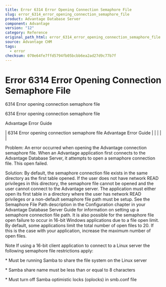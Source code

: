 ```yaml
---
title: Error 6314 Error Opening Connection Semaphore File
slug: error_6314_error_opening_connection_semaphore_file
product: Advantage Database Server
component: Advantage
version: "12"
category: Reference
original_path_html: error_6314_error_opening_connection_semaphore_file.htm
source: Advantage CHM
tags:
  - error
checksum: 070e64fe7ffd5794fb05bcbb6ea2ad27d9c77b7f
---
```


# Error 6314 Error Opening Connection Semaphore File

6314 Error opening connection semaphore file

6314 Error opening connection semaphore file

Advantage Error Guide

| 6314 Error opening connection semaphore file  Advantage Error Guide |  |  |  |  |

Problem: An error occurred when opening the Advantage connection semaphore file. When an Advantage application first connects to the Advantage Database Server, it attempts to open a semaphore connection file. This open failed.

Solution: By default, the semaphore connection file exists in the same directory as the first table opened. If the user does not have network READ privileges in this directory, the semaphore file cannot be opened and the user cannot connect to the Advantage server. The application must either open its first table in a directory where the user has network READ privileges or a non-default semaphore file path must be setup. See the Semaphore File Path description in the Configuration chapter in your Advantage Database Server Guide for information on setting up a semaphore connection file path. It is also possible for the semaphore file open failure to occur in 16-bit Windows applications due to a file open limit. By default, some applications limit the total number of open files to 20. If this is the case with your application, increase the maximum number of open files.

Note If using a 16-bit client application to connect to a Linux server the following semaphore file restrictions apply:

\* Must be running Samba to share the file system on the Linux server

\* Samba share name must be less than or equal to 8 characters

\* Must turn off Samba optimistic locks (oplocks) in smb.conf file

